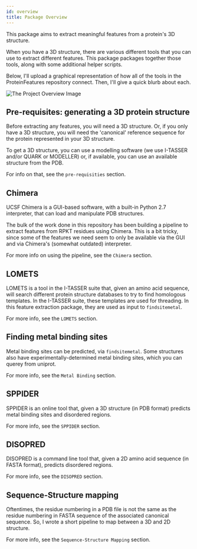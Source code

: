 ```yaml
---
id: overview
title: Package Overview
---
```


This package aims to extract meaningful features from a protein's 3D structure.

When you have a 3D structure, there are various different tools that you can use to extract different features. This package packages together those tools, along with some additional helper scripts.

Below, I'll upload a graphical representation of how all of the tools in the ProteinFeatures repository connect. Then, I'll give a quick blurb about each.

![The Project Overview Image](assets/Protein_Features.png)

## Pre-requisites: generating a 3D protein structure

Before extracting any features, you will need a 3D structure. Or, if you only have a 3D structure, you will need the 'canonical' reference sequence for the protein represented in your 3D structure.

To get a 3D structure, you can use a modelling software (we use I-TASSER and/or QUARK or MODELLER) or, if available, you can use an available structure from the PDB.

For info on that, see the `pre-requisities` section.

## Chimera

UCSF Chimera is a GUI-based software, with a built-in Python 2.7 interpreter, that can load and manipulate PDB structures.

The bulk of the work done in this repository has been building a pipeline to extract features from RPKT residues using Chimera. This is a bit tricky, since some of the features we need seem to only be available via the GUI and via Chimera's (somewhat outdated) interpreter. 

For more info on using the pipeline, see the `Chimera` section.

## LOMETS

LOMETS is a tool in the I-TASSER suite that, given an amino acid sequence, will search different protein structure databases to try to find homologous templates. In the I-TASSER suite, these templates are used for threading. In this feature extraction package, they are used as input to `findsitemetal`.

For more info, see the `LOMETS` section.

## Finding metal binding sites

Metal binding sites can be predicted, via `findsitemetal`. Some structures also have experimentally-determined metal binding sites, which you can querey from uniprot.

For more info, see the `Metal Binding` section.

## SPPIDER

SPPIDER is an online tool that, given a 3D structure (in PDB format) predicts metal binding sites and disordered regions.

For more info, see the `SPPIDER` section.

## DISOPRED

DISOPRED is a command line tool that, given a 2D amino acid sequence (in FASTA format), predicts disordered regions.

For more info, see the `DISOPRED` section.

## Sequence-Structure mapping

Oftentimes, the residue numbering in a PDB file is not the same as the residue numbering in FASTA sequence of the associated canonical sequence. So, I wrote a short pipeline to map between a 3D and 2D structure.

For more info, see the `Sequence-Structure Mapping` section.
